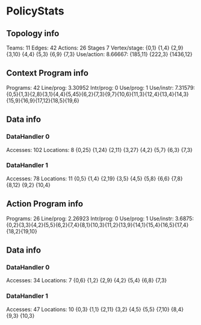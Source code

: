 # PolicyStats
## Topology info
Teams:		11
Edges:		42
Actions:	26
Stages		7
Vertex/stage:	{0,1} {1,4} {2,9} {3,10} {4,4} {5,3} {6,9} {7,3} 
Use/action:	8.66667: {185,11} {222,3} {1436,12} 

## Context Program info
Programs:	42
Line/prog:	3.30952
Intr/prog:	0
Use/prog:	1
Use/instr:	7.31579: {0,5}{1,3}{2,8}{3,1}{4,4}{5,45}{6,2}{7,3}{9,7}{10,6}{11,3}{12,4}{13,4}{14,3}{15,9}{16,9}{17,12}{18,5}{19,6}

## Data info

### DataHandler 0
Accesses:	102
Locations:	8
{0,25} {1,24} {2,11} {3,27} {4,2} {5,7} {6,3} {7,3} 

### DataHandler 1
Accesses:	78
Locations:	11
{0,5} {1,4} {2,19} {3,5} {4,5} {5,8} {6,6} {7,8} {8,12} {9,2} {10,4} 


## Action Program info
Programs:	26
Line/prog:	2.26923
Intr/prog:	0
Use/prog:	1
Use/instr:	3.6875: {0,2}{3,3}{4,2}{5,5}{6,2}{7,4}{8,1}{10,3}{11,2}{13,9}{14,1}{15,4}{16,5}{17,4}{18,2}{19,10}

## Data info

### DataHandler 0
Accesses:	34
Locations:	7
{0,6} {1,2} {2,9} {4,2} {5,4} {6,8} {7,3} 

### DataHandler 1
Accesses:	47
Locations:	10
{0,3} {1,1} {2,11} {3,2} {4,5} {5,5} {7,10} {8,4} {9,3} {10,3} 
